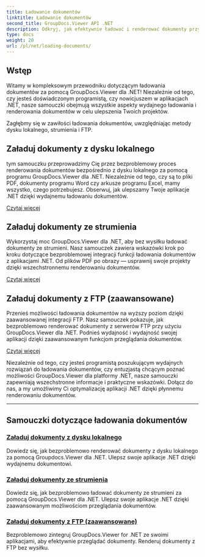 ```yaml
---
title: Ładowanie dokumentów
linktitle: Ładowanie dokumentów
second_title: GroupDocs.Viewer API .NET
description: Odkryj, jak efektywnie ładować i renderować dokumenty przy użyciu GroupDocs.Viewer .NET. Zapoznaj się z samouczkami dotyczącymi ładowania dysku lokalnego, strumienia i protokołu FTP dla ulepszonych aplikacji .NET.
type: docs
weight: 20
url: /pl/net/loading-documents/
---
```

## Wstęp

Witamy w kompleksowym przewodniku dotyczącym ładowania dokumentów za pomocą GroupDocs.Viewer dla .NET! Niezależnie od tego, czy jesteś doświadczonym programistą, czy nowicjuszem w aplikacjach .NET, nasze samouczki obejmują wszystkie aspekty wydajnego ładowania i renderowania dokumentów w celu ulepszenia Twoich projektów.

Zagłębmy się w zawiłości ładowania dokumentów, uwzględniając metody dysku lokalnego, strumienia i FTP.

## Załaduj dokumenty z dysku lokalnego

tym samouczku przeprowadzimy Cię przez bezproblemowy proces renderowania dokumentów bezpośrednio z dysku lokalnego za pomocą programu GroupDocs.Viewer dla .NET. Niezależnie od tego, czy są to pliki PDF, dokumenty programu Word czy arkusze programu Excel, mamy wszystko, czego potrzebujesz. Obserwuj, jak ulepszamy Twoje aplikacje .NET dzięki wydajnemu ładowaniu dokumentów.

[Czytaj więcej](./loading-document-local-disk/)

## Załaduj dokumenty ze strumienia

Wykorzystaj moc GroupDocs.Viewer dla .NET, aby bez wysiłku ładować dokumenty ze strumieni. Nasz samouczek zawiera wskazówki krok po kroku dotyczące bezproblemowej integracji funkcji ładowania dokumentów z aplikacjami .NET. Od plików PDF po obrazy — usprawnij swoje projekty dzięki wszechstronnemu renderowaniu dokumentów.

[Czytaj więcej](./loading-document-stream/)

## Załaduj dokumenty z FTP (zaawansowane)

Przenieś możliwości ładowania dokumentów na wyższy poziom dzięki zaawansowanej integracji FTP. Nasz samouczek pokazuje, jak bezproblemowo renderować dokumenty z serwerów FTP przy użyciu GroupDocs.Viewer dla .NET. Podnieś wydajność i wydajność swojej aplikacji dzięki zaawansowanym funkcjom przeglądania dokumentów.

[Czytaj więcej](./loading-document-ftp/)

Niezależnie od tego, czy jesteś programistą poszukującym wydajnych rozwiązań do ładowania dokumentów, czy entuzjastą chcącym poznać możliwości GroupDocs.Viewer dla platformy .NET, nasze samouczki zapewniają wszechstronne informacje i praktyczne wskazówki. Dołącz do nas, a my umożliwimy Ci optymalizację aplikacji .NET dzięki płynnemu renderowaniu dokumentów.

---
## Samouczki dotyczące ładowania dokumentów
### [Załaduj dokumenty z dysku lokalnego](./loading-document-local-disk/)
Dowiedz się, jak bezproblemowo renderować dokumenty z dysku lokalnego za pomocą Groupdocs.Viewer dla .NET. Ulepsz swoje aplikacje .NET dzięki wydajnemu dokumentowi.
### [Załaduj dokumenty ze strumienia](./loading-document-stream/)
Dowiedz się, jak bezproblemowo ładować dokumenty ze strumieni za pomocą GroupDocs.Viewer dla .NET. Ulepsz swoje aplikacje .NET dzięki zaawansowanym możliwościom przeglądania dokumentów.
### [Załaduj dokumenty z FTP (zaawansowane)](./loading-document-ftp/)
Bezproblemowo zintegruj GroupDocs.Viewer for .NET ze swoimi aplikacjami, aby efektywnie przeglądać dokumenty. Renderuj dokumenty z FTP bez wysiłku.